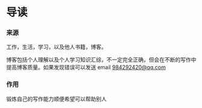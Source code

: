# 导读

### 来源

工作，生活，学习，以及他人书籍，博客。

博客包括个人理解以及个人学习知识汇综，不一定完全正确，但会在不断的写作中提高博客质量。如果发现错误可以发送 email 984292420@qq.com

### 作用

锻炼自己的写作能力顺便希望可以帮助别人